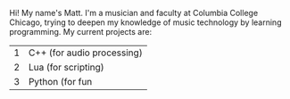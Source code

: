 Hi! My name's Matt. I'm a musician and faculty at Columbia College Chicago, trying to deepen my knowledge of music technology by learning programming. My current projects are:

|      |   |
|-----:|-----------|
|     1| C++ (for audio processing)|
|     2| Lua (for scripting)    |
|     3| Python (for fun       |
